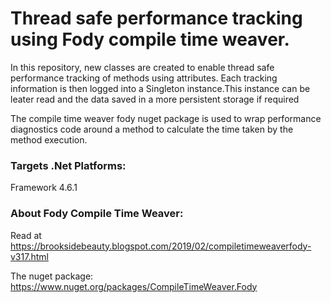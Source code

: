 # Thread safe performance tracking using Fody compile time weaver. 

In this repository, new classes are created to enable thread safe performance tracking of methods using attributes. Each tracking information is then logged into a Singleton instance.This instance can be leater read and the data saved in a more persistent storage if required

The compile time weaver fody nuget package is used to wrap performance diagnostics code around a method to calculate the time taken by the method execution. 

### Targets .Net Platforms:
Framework 4.6.1

### About Fody Compile Time Weaver:

Read at https://brooksidebeauty.blogspot.com/2019/02/compiletimeweaverfody-v317.html

The nuget package: https://www.nuget.org/packages/CompileTimeWeaver.Fody



